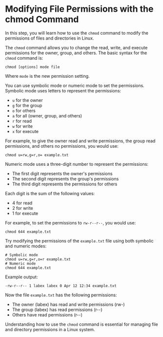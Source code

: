 # Modifying File Permissions with the chmod Command

In this step, you will learn how to use the `chmod` command to modify the permissions of files and directories in Linux.

The `chmod` command allows you to change the read, write, and execute permissions for the owner, group, and others. The basic syntax for the `chmod` command is:

```
chmod [options] mode file
```

Where `mode` is the new permission setting.

You can use symbolic mode or numeric mode to set the permissions. Symbolic mode uses letters to represent the permissions:

- `u` for the owner
- `g` for the group
- `o` for others
- `a` for all (owner, group, and others)
- `r` for read
- `w` for write
- `x` for execute

For example, to give the owner read and write permissions, the group read permissions, and others no permissions, you would use:

```
chmod u=rw,g=r,o= example.txt
```

Numeric mode uses a three-digit number to represent the permissions:

- The first digit represents the owner's permissions
- The second digit represents the group's permissions
- The third digit represents the permissions for others

Each digit is the sum of the following values:

- 4 for read
- 2 for write
- 1 for execute

For example, to set the permissions to `rw-r--r--`, you would use:

```
chmod 644 example.txt
```

Try modifying the permissions of the `example.txt` file using both symbolic and numeric modes:

```
# Symbolic mode
chmod u=rw,g=r,o=r example.txt
# Numeric mode
chmod 644 example.txt
```

Example output:

```
-rw-r--r-- 1 labex labex 0 Apr 12 12:34 example.txt
```

Now the file `example.txt` has the following permissions:

- The owner (labex) has read and write permissions (rw-)
- The group (labex) has read permissions (r--)
- Others have read permissions (r--)

Understanding how to use the `chmod` command is essential for managing file and directory permissions in a Linux system.
